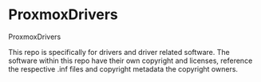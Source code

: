 # ProxmoxDrivers
ProxmoxDrivers

This repo is specifically for drivers and driver related software.
The software within this repo have their own copyright and licenses, reference the respective .inf files and copyright metadata the copyright owners.
